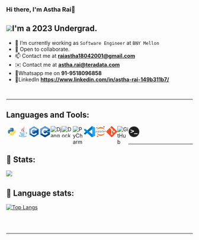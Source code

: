 ### Hi there, I'm Astha Rai👋



## <img src="https://media.giphy.com/media/mGcNjsfWAjY5AEZNw6/giphy.gif" width="45">I'm a 2023 Undergrad.

- 🔭 I’m currently working as ` Software Engineer ` at `BNY Mellon`
- 👯 Open to collaborate.
- 📫 Contact me at **raiastha18042001@gmail.com**
- ✉️ Contact me at **astha.rai@teradata.com**
- 📱Whatsapp me on **91-9518096858**
- 🔗LinkedIn **https://www.linkedin.com/in/astha-rai-149b311b7/**
<br/>

---

## Languages and Tools:

<img align="left" alt="python" width="30px" src="https://raw.githubusercontent.com/github/explore/80688e429a7d4ef2fca1e82350fe8e3517d3494d/topics/python/python.png" />
<img align="left" alt="JAVA" width="30px" height="30px" src="https://github.com/devicons/devicon/blob/master/icons/java/java-original.svg"> 
<img align="left" alt="C" width="30px" height="30px" src="https://github.com/devicons/devicon/blob/master/icons/c/c-original.svg"> 
<img align="left" alt="C++" width="30px" height="30px" src="https://github.com/devicons/devicon/blob/master/icons/cplusplus/cplusplus-original.svg">
<img align="left" alt="Django" width="30px" height="30px" src="https://studygyaan.com/wp-content/uploads/2021/12/CicamXxN_400x400-1.jpg?ezimgfmt=rs%3Adevice%2Frscb1-1"> 
<img align="left" alt="Docker" width="30px" height="30px" src="https://icon-library.com/images/docker-icon/docker-icon-25.jpg"> 
<img align="left" alt="PyCharm" width="30px" src="https://upload.wikimedia.org/wikipedia/commons/1/1d/PyCharm_Icon.svg" />
<img align="left" alt="Visual Studio Code" width="30px" src="https://raw.githubusercontent.com/github/explore/80688e429a7d4ef2fca1e82350fe8e3517d3494d/topics/visual-studio-code/visual-studio-code.png" />
<img align="left" alt="Jupyter Notebook" width="30px" src="https://github.com/devicons/devicon/blob/master/icons/jupyter/jupyter-original-wordmark.svg"/>
<img align="left" alt="Git" width="30px" src="https://github.com/devicons/devicon/blob/master/icons/git/git-original.svg" />
<img align="left" alt="GitHub" width="30px" src="https://cdn3.iconfinder.com/data/icons/popular-services-brands/512/github-512.png" />
<img align="left" alt="Terminal" width="30px" src="https://raw.githubusercontent.com/github/explore/80688e429a7d4ef2fca1e82350fe8e3517d3494d/topics/terminal/terminal.png" />


<br/>
<br/>

---

## 🎯 Stats:
[<img src="https://komarev.com/ghpvc/?username=AsthaRai18&label=Profile+Views&color=2e8b57&style=flat" />](https://github.com/AsthaRai18)


## 📝 Language stats:


[![Top Langs](https://github-readme-stats.vercel.app/api/top-langs/?username=AsthaRai18&layout=compact&theme=tokyonight&langs_count=10)](https://github.com/anuraghazra/github-readme-stats)

<br/>
<br/>

---



<!--
**shivanshjoshi28/shivanshjoshi28** is a ✨ _special_ ✨ repository because its `README.md` (this file) appears on your GitHub profile.

Here are some ideas to get you started:

- 🔭 I’m currently working on ...
- 🌱 I’m currently learning ...
- 👯 I’m looking to collaborate on ...
- 🤔 I’m looking for help with ...
- 💬 Ask me about ...
- 📫 How to reach me: ...
- 😄 Pronouns: ...
- ⚡ Fun fact: ...
-->

